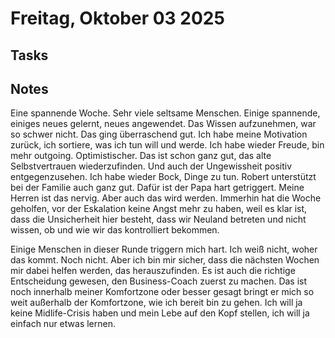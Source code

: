 # Freitag, Oktober 03 2025

## Tasks

## Notes

Eine spannende Woche. Sehr viele seltsame Menschen. Einige spannende, einiges neues gelernt, neues angewendet. Das Wissen aufzunehmen, war so schwer nicht. Das ging überraschend gut. Ich habe meine Motivation zurück, ich sortiere, was ich tun will und werde. Ich habe wieder Freude, bin mehr outgoing. Optimistischer. Das ist schon ganz gut, das alte Selbstvertrauen wiederzufinden. Und auch der Ungewissheit positiv entgegenzusehen. Ich habe wieder Bock, Dinge zu tun. Robert unterstützt bei der Familie auch ganz gut. Dafür ist der Papa hart getriggert. Meine Herren ist das nervig. Aber auch das wird werden. Immerhin hat die Woche geholfen, vor der Eskalation keine Angst mehr zu haben, weil es klar ist, dass die Unsicherheit hier besteht, dass wir Neuland betreten und nicht wissen, ob und wie wir das kontrolliert bekommen.

Einige Menschen in dieser Runde triggern mich hart. Ich weiß nicht, woher das kommt. Noch nicht. Aber ich bin mir sicher, dass die nächsten Wochen mir dabei helfen werden, das herauszufinden. Es ist auch die richtige Entscheidung gewesen, den Business-Coach zuerst zu machen. Das ist noch innerhalb meiner Komfortzone oder besser gesagt bringt er mich so weit außerhalb der Komfortzone, wie ich bereit bin zu gehen. Ich will ja keine Midlife-Crisis haben und mein Lebe auf den Kopf stellen, ich will ja einfach nur etwas lernen.